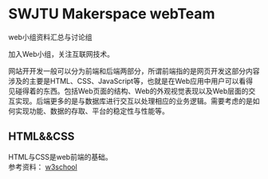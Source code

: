 # SWJTU  Makerspace webTeam
web小组资料汇总与讨论组

加入Web小组，关注互联网技术。

网站开开发一般可以分为前端和后端两部分，所谓前端指的是网页开发这部分内容涉及的主要是HTML、CSS、JavaScript等，也就是在Web应用中用户可以看得见碰得着的东西。包括Web页面的结构、Web的外观视觉表现以及Web层面的交互实现。后端更多的是与数据库进行交互以处理相应的业务逻辑。需要考虑的是如何实现功能、数据的存取、平台的稳定性与性能等。

## HTML&&CSS

HTML与CSS是web前端的基础。  
参考资料：
[w3school](http://www.w3school.com.cn/html/html_intro.asp)
